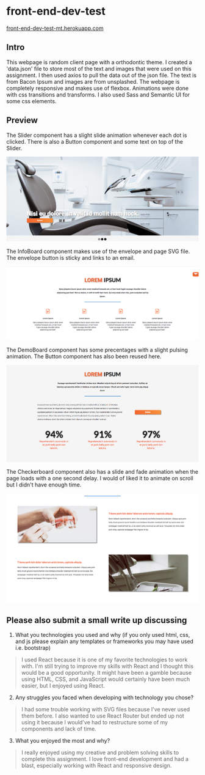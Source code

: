# front-end-dev-test

[front-end-dev-test-mt.herokuapp.com](https://front-end-dev-test-mt.herokuapp.com)

## Intro

This webpage is random client page with a orthodontic theme. I created a 'data.json' file to store most of the text and images that were used on this assignment. I then used axios to pull the data out of the json file. The text is from Bacon Ipsum and images are from unsplashed. The webpage is completely responsive and makes use of flexbox. Animations were done with css transitions and transforms. I also used Sass and Semantic UI for some css elements.


## Preview

The Slider component has a slight slide animation whenever each dot is clicked. There is also a Button component and some text on top of the Slider.

![](/public/images/github_slider.png)

The InfoBoard component makes use of the envelope and page SVG file. The envelope button is sticky and links to an email.

![](/public/images/github_inforBoard.png)

The DemoBoard component has some precentages with a slight pulsing animation. The Button component has also been reused here.

![](/public/images/github_demoBoard.png)

The Checkerboard component also has a slide and fade animation when the page loads with a one second delay. I would of liked it to animate on scroll but I didn't have enough time.

![](/public/images/github_checkerBoard.png)


## Please also submit a small write up discussing

1. What you technologies you used and why (if you only used html, css, and js please explain any templates or frameworks you may have used i.e. bootstrap)

> I used React because it is one of my favorite technologies to work with. I'm still trying to improve my skills with React and I thought this would be a good opportunity. It might have been a gamble because using HTML, CSS, and JavaScript would certainly have been much easier, but I enjoyed using React.

2. Any struggles you faced when developing with technology you chose?

> I had some trouble working with SVG files because I've never used them before. I also wanted to use React Router but ended up not using it because I would've had to restructure some of my components and lack of time.

3. What you enjoyed the most and why?

> I really enjoyed using my creative and problem solving skills to complete this assignment. I love front-end development and had a blast, especially working with React and responsive design. 
